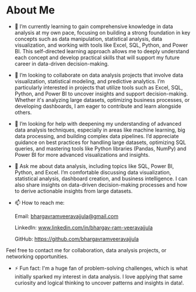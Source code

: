 # About Me

- 🌱 I’m currently learning to gain comprehensive knowledge in data analysis at my own pace, focusing on building a strong foundation in key concepts such as data manipulation, statistical analysis, data visualization, and working with tools like Excel, SQL, Python, and Power BI. This self-directed learning approach allows me to deeply understand each concept and develop practical skills that will support my future career in data-driven decision-making.

- 👯 I’m looking to collaborate on data analysis projects that involve data visualization, statistical modeling, and predictive analytics. I’m particularly interested in projects that utilize tools such as Excel, SQL, Python, and Power BI to uncover insights and support decision-making. Whether it's analyzing large datasets, optimizing business processes, or developing dashboards, I am eager to contribute and learn alongside others.

- 🤔 I’m looking for help with deepening my understanding of advanced data analysis techniques, especially in areas like machine learning, big data processing, and building complex data pipelines. I’d appreciate guidance on best practices for handling large datasets, optimizing SQL queries, and mastering tools like Python libraries (Pandas, NumPy) and Power BI for more advanced visualizations and insights.

- 💬 Ask me about data analysis, including topics like SQL, Power BI, Python, and Excel. I’m comfortable discussing data visualization, statistical analysis, dashboard creation, and business intelligence. I can also share insights on data-driven decision-making processes and how to derive actionable insights from large datasets.

- 📫 How to reach me:

  Email: bhargavramveeravajjula@gmail.com

  LinkedIn: www.linkedin.com/in/bhargav-ram-veeravajjula

  GitHub: https://github.com/bhargavramveeravajjula

Feel free to contact me for collaboration, data analysis projects, or networking opportunities.

- ⚡ Fun fact: I'm a huge fan of problem-solving challenges, which is what initially sparked my interest in data analysis. I love applying that same curiosity and logical thinking to uncover patterns and insights in data!.
